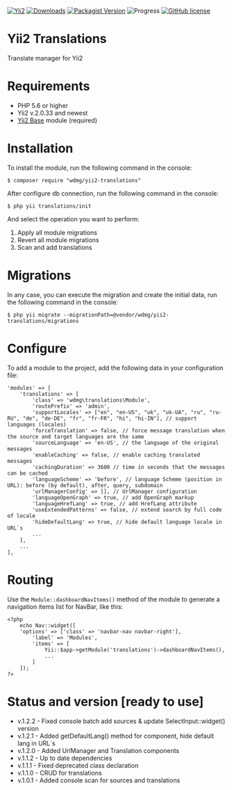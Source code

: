 [![Yii2](https://img.shields.io/badge/required-Yii2_v2.0.33-blue.svg)](https://packagist.org/packages/yiisoft/yii2)
[![Downloads](https://img.shields.io/packagist/dt/wdmg/yii2-translations.svg)](https://packagist.org/packages/wdmg/yii2-translations)
[![Packagist Version](https://img.shields.io/packagist/v/wdmg/yii2-translations.svg)](https://packagist.org/packages/wdmg/yii2-translations)
![Progress](https://img.shields.io/badge/progress-ready_to_use-green.svg)
[![GitHub license](https://img.shields.io/github/license/wdmg/yii2-translations.svg)](https://github.com/wdmg/yii2-translations/blob/master/LICENSE)

# Yii2 Translations
Translate manager for Yii2

# Requirements 
* PHP 5.6 or higher
* Yii2 v.2.0.33 and newest
* [Yii2 Base](https://github.com/wdmg/yii2-base) module (required)

# Installation
To install the module, run the following command in the console:

`$ composer require "wdmg/yii2-translations"`

After configure db connection, run the following command in the console:

`$ php yii translations/init`

And select the operation you want to perform:
  1) Apply all module migrations
  2) Revert all module migrations
  3) Scan and add translations

# Migrations
In any case, you can execute the migration and create the initial data, run the following command in the console:

`$ php yii migrate --migrationPath=@vendor/wdmg/yii2-translations/migrations`

# Configure

To add a module to the project, add the following data in your configuration file:

    
    'modules' => [
        'translations' => [
            'class' => 'wdmg\translations\Module',
            'routePrefix' => 'admin',
            'supportLocales' => ["en", "en-US", "uk", "uk-UA", "ru", "ru-RU", "de", "de-DE", "fr", "fr-FR", "hi", "hi-IN"], // support languages (locales)
            'forceTranslation' => false, // force message translation when the source and target languages are the same
            'sourceLanguage' => 'en-US', // the language of the original messages
            'enableCaching' => false, // enable caching translated messages
            'cachingDuration' => 3600 // time in seconds that the messages can be cached
            'languageScheme' => 'before', // language Scheme (position in URL): before (by default), after, query, subdomain
            'urlManagerConfig' => [], // UrlManager configuration
            'languageOpenGraph' => true, // add OpenGraph markup
            'languageHrefLang' => true, // add HrefLang attribute
            'useExtendedPatterns' => false, // extend search by full code of locale
            'hideDefaultLang' => true, // hide default language locale in URL`s
            ...
        ],
        ...
    ],

# Routing
Use the `Module::dashboardNavItems()` method of the module to generate a navigation items list for NavBar, like this:

    <?php
        echo Nav::widget([
        'options' => ['class' => 'navbar-nav navbar-right'],
            'label' => 'Modules',
            'items' => [
                Yii::$app->getModule('translations')->dashboardNavItems(),
                ...
            ]
        ]);
    ?>

# Status and version [ready to use]
* v.1.2.2 - Fixed console batch add sources & update SelectInput::widget() version
* v.1.2.1 - Added getDefaultLang() method for component, hide default lang in URL`s
* v.1.2.0 - Added UrlManager and Translation components
* v.1.1.2 - Up to date dependencies
* v.1.1.1 - Fixed deprecated class declaration
* v.1.1.0 - CRUD for translations
* v.1.0.1 - Added console scan for sources and translations